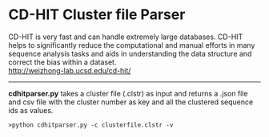 # CD-HIT Cluster file Parser
CD-HIT is very fast and can handle extremely large databases. CD-HIT helps to significantly reduce the computational and manual efforts in many sequence analysis tasks and aids in understanding the data structure and correct the bias within a dataset.  
http://weizhong-lab.ucsd.edu/cd-hit/
- - - -
**cdhitparser.py** takes a cluster file (.clstr) as input and returns a .json file and csv file with the cluster number as key and all the clustered sequence ids as values.

`>python cdhitparser.py -c clusterfile.clstr -v`


